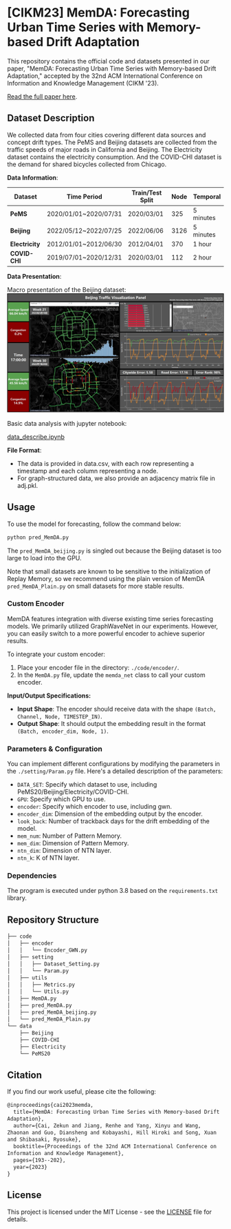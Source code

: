 # [CIKM23] MemDA: Forecasting Urban Time Series with Memory-based Drift Adaptation

This repository contains the official code and datasets presented in our paper, "MemDA: Forecasting Urban Time Series with Memory-based Drift Adaptation," accepted by the 32nd ACM International Conference on Information and Knowledge Management (CIKM '23).

[Read the full paper here](https://dl.acm.org/doi/abs/10.1145/3583780.3614962).


## Dataset Description

We collected data from four cities covering different data sources and concept drift types. The PeMS and Beijing datasets are collected from the traffic speeds of major roads in California and Beijing. The Electricity dataset contains the electricity consumption. And the COVID-CHI dataset is the demand for shared bicycles collected from Chicago.

**Data Information**:

| **Dataset**    | Time Period           | Train/Test Split | Node | Temporal |
|----------------|-----------------------|------------------|------|----------|
| **PeMS**       | 2020/01/01~2020/07/31 | 2020/03/01       | 325  | 5 minutes|
| **Beijing**    | 2022/05/12~2022/07/25 | 2022/06/06       | 3126 | 5 minutes|
| **Electricity**| 2012/01/01~2012/06/30 | 2012/04/01       | 370  | 1 hour   |
| **COVID-CHI**  | 2019/07/01~2020/12/31 | 2020/03/01       | 112  | 2 hour   |

**Data Presentation**:

Macro presentation of the Beijing dataset:
![Panel](./figure/panel.png)

Basic data analysis with jupyter notebook:

[data_describe.ipynb](./data_describe.ipynb) 

**File Format**:
- The data is provided in data.csv, with each row representing a timestamp and each column representing a node.
- For graph-structured data, we also provide an adjacency matrix file in adj.pkl.

## Usage

To use the model for forecasting, follow the command below:

```bash
python pred_MemDA.py
```

The `pred_MemDA_beijing.py` is singled out because the Beijing dataset is too large to load into the GPU.

Note that small datasets are known to be sensitive to the initialization of Replay Memory, so we recommend using the plain version of MemDA `pred_MemDA_Plain.py` on small datasets for more stable results.

### Custom Encoder

MemDA features integration with diverse existing time series forecasting models. We primarily utilized GraphWaveNet in our experiments. However, you can easily switch to a more powerful encoder to achieve superior results.

To integrate your custom encoder:

1. Place your encoder file in the directory: `./code/encoder/`.
2. In the `MemDA.py` file, update the `memda_net` class to call your custom encoder.

**Input/Output Specifications:**
- **Input Shape**: The encoder should receive data with the shape `(Batch, Channel, Node, TIMESTEP_IN)`.
- **Output Shape**: It should output the embedding result in the format `(Batch, encoder_dim, Node, 1)`.

### Parameters & Configuration

You can implement different configurations by modifying the parameters in the `./setting/Param.py` file.
Here's a detailed description of the parameters:

- `DATA_SET`: Specify which dataset to use, including PeMS20/Beijing/Electricity/COVID-CHI.
- `GPU`: Specify which GPU to use.
- `encoder`: Specify which encoder to use, including gwn.
- `encoder_dim`: Dimension of the embedding output by the encoder.
- `look_back`: Number of trackback days for the drift embedding of the model.
- `mem_num`: Number of Pattern Memory.
- `mem_dim`: Dimension of Pattern Memory.
- `ntn_dim`: Dimension of NTN layer.
- `ntn_k`: K of NTN layer.

### Dependencies

The program is executed under python 3.8 based on the `requirements.txt` library.

## Repository Structure

```
├── code
│   ├── encoder
│   │   └── Encoder_GWN.py
│   ├── setting
│   │   ├── Dataset_Setting.py
│   │   └── Param.py
│   ├── utils
│   │   ├── Metrics.py
│   │   └── Utils.py
│   ├── MemDA.py
│   ├── pred_MemDA.py
│   ├── pred_MemDA_beijing.py
│   └── pred_MemDA_Plain.py
└── data
    ├── Beijing
    ├── COVID-CHI
    ├── Electricity
    └── PeMS20
```

## Citation

If you find our work useful, please cite the following:

```  
@inproceedings{cai2023memda,
  title={MemDA: Forecasting Urban Time Series with Memory-based Drift Adaptation},
  author={Cai, Zekun and Jiang, Renhe and Yang, Xinyu and Wang, Zhaonan and Guo, Diansheng and Kobayashi, Hill Hiroki and Song, Xuan and Shibasaki, Ryosuke},
  booktitle={Proceedings of the 32nd ACM International Conference on Information and Knowledge Management},
  pages={193--202},
  year={2023}
}
```

## License

This project is licensed under the MIT License - see the [LICENSE](LICENSE) file for details.
